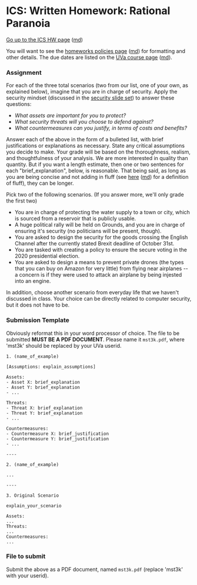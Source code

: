 ICS: Written Homework: Rational Paranoia
==========================================

[Go up to the ICS HW page](index.html) ([md](index.md))

You will want to see the [homeworks policies page](../uva/hw-policies.html)
([md](../uva/hw-policies.md)) for formatting and other details.  The due
dates are listed on the [UVa course page](../uva/index.html)
([md](../uva/index.md)).

### Assignment

For each of the three total scenarios (two from our list, one of your
own, as explained below), imagine that you are in charge of
security. Apply the security mindset (discussed in the [security slide
set](../slides/security-mindset.html#/)) to answer these questions:

- *What assets are important for you to protect?*
- *What security threats will you choose to defend against?*
- *What countermeasures can you justify, in terms of costs and benefits?*
	
Answer each of the above in the form of a bulleted list, with brief
justifications or explanations as necessary. State any critical
assumptions you decide to make. Your grade will be based on the
thoroughness, realism, and thoughtfulness of your analysis.  We are
more interested in quality than quantity.  But if you want a length
estimate, then one or two sentences for each "brief_explanation",
below, is reasonable.  That being said, as long as you are being
concise and not adding in fluff (see [here](../uva/hw-policies.html)
([md](../uva/hw-policies.md)) for a definition of fluff), they can be
longer.

Pick two of the following scenarios. (If you answer more, we'll
only grade the first two)

- You are in charge of protecting the water supply to a town or city, which is sourced from a reservoir that is publicly usable.
- A huge political rally will be held on Grounds, and you are in charge of ensuring it's security (no politicians will be present, though).
- You are asked to design the security for the goods crossing the English Channel after the currently stated Brexit deadline of October 31st.
- You are tasked with creating a policy to ensure the secure voting in the 2020 presidential election.
- You are asked to design a means to prevent private drones (the types that you can buy on Amazon for very little) from flying near airplanes -- a concern is if they were used to attack an airplane by being injested into an engine.

In addition, choose another scenario from everyday life that we
haven't discussed in class.  Your choice can be directly related to
computer security, but it does not have to be.

### Submission Template

Obviously reformat this in your word processor of choice.  The file to
be submitted **MUST BE A PDF DOCUMENT**.  Please name it `mst3k.pdf`,
where 'mst3k' should be replaced by your UVa userid.


```
1. (name_of_example)

[Assumptions: explain_assumptions]

Assets:
- Asset X: brief_explanation
- Asset Y: brief_explanation
- ...

Threats:
- Threat X: brief_explanation
- Threat Y: brief_explanation
- ...

Countermeasures:
- Countermeasure X: brief_justification
- Countermeasure Y: brief_justification
- ...

----

2. (name_of_example)

...

----

3. Original Scenario

explain_your_scenario

Assets:
...
Threats:
...
Countermeasures:
...
```

### File to submit

Submit the above as a PDF document, named `mst3k.pdf` (replace 'mst3k'
with your userid).
